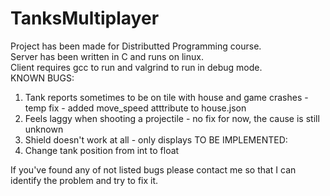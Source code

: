 # TanksMultiplayer
Project has been made for Distributted Programming course. <br/>
Server has been written in C and runs on linux. <br/>
Client requires gcc to run and valgrind to run in debug mode.<br/>
KNOWN BUGS:
1) Tank reports sometimes to be on tile with house and game crashes - temp fix - added move_speed atttribute to house.json
2) Feels laggy when shooting a projectile - no fix for now, the cause is still unknown
3) Shield doesn't work at all - only displays
TO BE IMPLEMENTED:
1) Change tank position from int to float

If you've found any of not listed bugs please contact me so that I can identify the problem and try to fix it.
